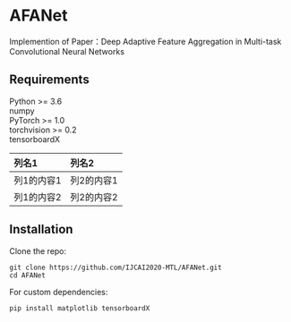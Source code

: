 # AFANet

  Implemention of Paper：Deep Adaptive Feature Aggregation in Multi-task Convolutional Neural Networks
  
## Requirements  

  Python >= 3.6  
  numpy  
  PyTorch >= 1.0  
  torchvision >= 0.2   
  tensorboardX  
  
  |列名1|列名2|
  |:---|:---|
  |列1的内容1|列2的内容1|
  |列1的内容2|列2的内容2|
  
## Installation
  Clone the repo:
  ```
  git clone https://github.com/IJCAI2020-MTL/AFANet.git   
  cd AFANet
  ```
  For custom dependencies:
  ```
  pip install matplotlib tensorboardX   
  ```

